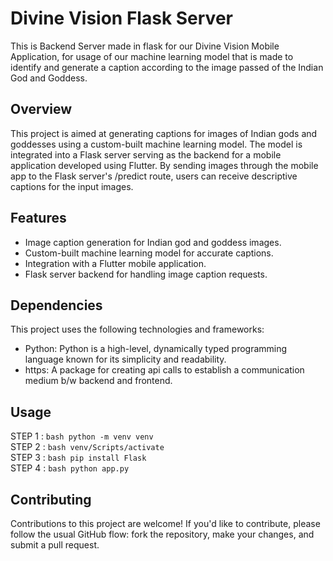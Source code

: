 # Divine Vision Flask Server

This is Backend Server made in flask for our Divine Vision Mobile Application, for usage of our machine learning model that is made to identify and generate a caption according to the image passed of the Indian God and Goddess.

## Overview

This project is aimed at generating captions for images of Indian gods and goddesses using a custom-built machine learning model. The model is integrated into a Flask server serving as the backend for a mobile application developed using Flutter. By sending images through the mobile app to the Flask server's /predict route, users can receive descriptive captions for the input images.

## Features

- Image caption generation for Indian god and goddess images.
- Custom-built machine learning model for accurate captions.
- Integration with a Flutter mobile application.
- Flask server backend for handling image caption requests.

## Dependencies
This project uses the following technologies and frameworks:

- Python: Python is a high-level, dynamically typed programming language known for its simplicity and readability.
- https: A package for creating api calls to establish a communication medium b/w backend and frontend.

## Usage
STEP 1 :
``bash
python -m venv venv
``
<br>
STEP 2 :
``bash
venv/Scripts/activate
``
<br>
STEP 3 :
``bash
pip install Flask
``
<br>
STEP 4 :
``bash
python app.py
``

## Contributing

Contributions to this project are welcome! If you'd like to contribute, please follow the usual GitHub flow: fork the repository, make your changes, and submit a pull request.
